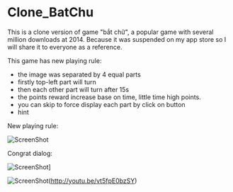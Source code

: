 # Clone_BatChu

This is a clone version of game "bắt chữ", a popular game with several million downloads at 2014. Because it was suspended on my app store so I will share it to everyone as a reference.

This game has new playing rule:
 - the image was separated by 4 equal parts
 - firstly top-left part will turn
 - then each other part will turn after 15s
 - the points reward increase base on time, little time high points.
 - you can skip to force display each part by click on button
 - hint 

New playing rule:

![ScreenShot](https://cloud.githubusercontent.com/assets/13033746/13116933/76e42f9c-d5d0-11e5-8d42-0a1564e64ff0.png)

Congrat dialog:

![ScreenShot](https://cloud.githubusercontent.com/assets/13033746/13116972/a40849e0-d5d0-11e5-8ac1-809fe6f084e8.png)]

![ScreenShot](https://raw.github.com/GabLeRoux/WebMole/master/ressources/WebMole_Youtube_Video.png)(http://youtu.be/vt5fpE0bzSY)
